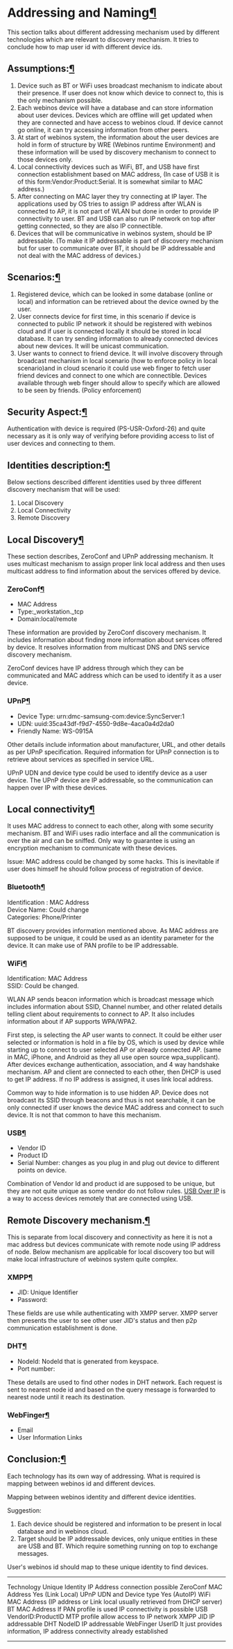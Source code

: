 Addressing and Naming[¶](#Addressing-and-Naming)
================================================

This section talks about different addressing mechanism used by
different technologies which are relevant to discovery mechanism. It
tries to conclude how to map user id with different device ids.

Assumptions:[¶](#Assumptions)
-----------------------------

1.  Device such as BT or WiFi uses broadcast mechanism to indicate about
    their presence. If user does not know which device to connect to,
    this is the only mechanism possible.
2.  Each webinos device will have a database and can store information
    about user devices. Devices which are offline will get updated when
    they are connected and have access to webinos cloud. If device
    cannot go online, it can try accessing information from other peers.
3.  At start of webinos system, the information about the user devices
    are hold in form of structure by WRE (Webinos runtime Environment)
    and these information will be used by discovery mechanism to connect
    to those devices only.
4.  Local connectivity devices such as WiFi, BT, and USB have first
    connection establishment based on MAC address, (In case of USB it is
    of this form:Vendor:Product:Serial. It is somewhat similar to MAC
    address.)
5.  After connecting on MAC layer they try connecting at IP layer. The
    applications used by OS tries to assign IP address after WLAN is
    connected to AP, it is not part of WLAN but done in order to provide
    IP connectivity to user. BT and USB can also run IP network on top
    after getting connected, so they are also IP connectible.
6.  Devices that will be communicative in webinos system, should be IP
    addressable.
    (To make it IP addressable is part of discovery mechanism but for
    user to communicate over BT, it should be IP addressable and not
    deal with the MAC address of devices.)

Scenarios:[¶](#Scenarios)
-------------------------

1.  Registered device, which can be looked in some database (online or
    local) and information can be retrieved about the device owned by
    the user.
2.  User connects device for first time, in this scenario if device is
    connected to public IP network it should be registered with webinos
    cloud and if user is connected locally it should be stored in local
    database. It can try sending information to already connected
    devices about new devices. It will be unicast communication.
3.  User wants to connect to friend device. It will involve discovery
    through
    broadcast mechanism
    in local scenario (how to enforce policy in local scenario)and in
    cloud scenario it could use web finger to fetch user friend devices
    and connect to one which are connectible. Devices available through
    web finger should allow to specify which are allowed to be seen by
    friends. (Policy enforcement)

Security Aspect:[¶](#Security-Aspect)
-------------------------------------

Authentication with device is required (PS-USR-Oxford-26) and quite
necessary as it is only way of verifying before providing access to list
of user devices and connecting to them.

Identities description:[¶](#Identities-description)
---------------------------------------------------

Below sections described different identities used by three different
discovery mechanism that will be used:

1.  Local Discovery
2.  Local Connectivity
3.  Remote Discovery

Local Discovery[¶](#Local-Discovery)
------------------------------------

These section describes, ZeroConf and UPnP addressing mechanism. It uses
multicast mechanism to assign proper link local address and then uses
multicast address to find information about the services offered by
device.

### ZeroConf[¶](#ZeroConf)

-   MAC Address
-   Type:\_workstation.\_tcp
-   Domain:local/remote

These information are provided by ZeroConf discovery mechanism. It
includes information about finding more information about services
offered by device. It resolves information from multicast DNS and DNS
service discovery mechanism.

ZeroConf devices have IP address through which they can be communicated
and MAC address which can be used to identify it as a user device.

### UPnP[¶](#UPnP)

-   Device Type: urn:dmc-samsung-com:device:SyncServer:1
-   UDN: uuid:35ca43df-f9d7-4550-9d8e-4aca0a4d2da0
-   Friendly Name: WS-0915A

Other details include information about manufacturer, URL, and other
details as per UPnP specification. Required information for UPnP
connection is to retrieve about services as specified in service URL.

UPnP UDN and device type could be used to identify device as a user
device. The UPnP device are IP addressable, so the communication can
happen over IP with these devices.

Local connectivity[¶](#Local-connectivity)
------------------------------------------

It uses MAC address to connect to each other, along with some security
mechanism. BT and WiFi uses radio interface and all the communication is
over the air and can be sniffed. Only way to guarantee is using an
encryption mechanism to communicate with these devices.

Issue: MAC address could be changed by some hacks. This is inevitable if
user does himself he should follow process of registration of device.

### Bluetooth[¶](#Bluetooth)

Identification : MAC Address\
Device Name: Could change\
Categories: Phone/Printer

BT discovery provides information mentioned above. As MAC address are
supposed to be unique, it could be used as an identity parameter for the
device. It can make use of PAN profile to be IP addressable.

### WiFi[¶](#WiFi)

Identification: MAC Address\
SSID: Could be changed.

WLAN AP sends beacon information which is broadcast message which
includes information about SSID, Channel number, and other related
details telling client about requirements to connect to AP. It also
includes information about if AP supports WPA/WPA2.

First step, is selecting the AP user wants to connect. It could be
either user selected or information is hold in a file by OS, which is
used by device while starting up to connect to user selected AP or
already connected AP. (same in MAC, iPhone, and Android as they all use
open source wpa\_supplicant). After devices exchange authentication,
association, and 4 way handshake mechanism. AP and client are connected
to each other, then DHCP is used to get IP address. If no IP address is
assigned, it uses link local address.

Common way to hide information is to use hidden AP. Device does not
broadcast its SSID through beacons and thus is not searchable, it can be
only connected if user knows the device MAC address and connect to such
device. It is not that common to have this mechanism.

### USB[¶](#USB)

-   Vendor ID
-   Product ID
-   Serial Number: changes as you plug in and plug out device to
    different points on device.

Combination of Vendor Id and product id are supposed to be unique, but
they are not quite unique as some vendor do not follow rules. [USB Over
IP](http://usbip.sourceforge.net/) is a way to access devices remotely
that are connected using USB.

Remote Discovery mechanism.[¶](#Remote-Discovery-mechanism)
-----------------------------------------------------------

This is separate from local discovery and connectivity as here it is not
a mac address but devices communicate with remote node using IP address
of node. Below mechanism are applicable for local discovery too but will
make local infrastructure of webinos system quite complex.

### XMPP[¶](#XMPP)

-   JID: Unique Identifier
-   Password:

These fields are use while authenticating with XMPP server. XMPP server
then presents the user to see other user JID's status and then p2p
communication establishment is done.

### DHT[¶](#DHT)

-   NodeId: NodeId that is generated from keyspace.
-   Port number:

These details are used to find other nodes in DHT network. Each request
is sent to nearest node id and based on the query message is forwarded
to nearest node until it reach its destination.

### WebFinger[¶](#WebFinger)

-   Email
-   User Information Links

Conclusion:[¶](#Conclusion)
---------------------------

Each technology has its own way of addressing. What is required is
mapping between webinos id and different devices.

Mapping between webinos identity and different device identities.

Suggestion:

1.  Each device should be registered and information to be present in
    local database and in webinos cloud.
2.  Target should be IP addressable devices, only unique entities in
    these are USB and BT. Which require something running on top to
    exchange messages.

User's webinos id should map to these unique identity to find devices.

  ------------ --------------------- ---------------------------------------------------------------------------
  Technology   Unique Identity       IP Address connection possible
  ZeroConf     MAC Address           Yes (Link Local)
  UPnP         UDN and Device type   Yes (AutoIP)
  WiFi         MAC Address           (IP address or Link local usually retrieved from DHCP server)
  BT           MAC Address           If PAN profile is used IP connectivity is possible
  USB          VendorID:ProductID    MTP profile allow access to IP network
  XMPP         JID                   IP addressable
  DHT          NodeID                IP addressable
  WebFinger    UserID                It just provides information, IP address connectivity already established
  ------------ --------------------- ---------------------------------------------------------------------------


